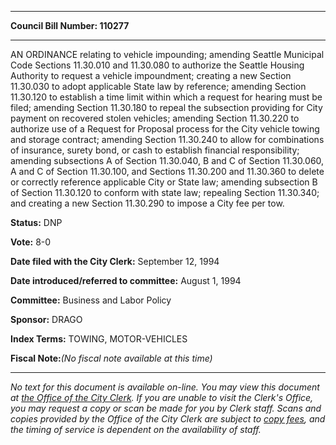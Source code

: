 

********

**Council Bill Number: 110277**
********

 AN ORDINANCE relating to vehicle impounding; amending Seattle Municipal Code Sections 11.30.010 and 11.30.080 to authorize the Seattle Housing Authority to request a vehicle impoundment; creating a new Section 11.30.030 to adopt applicable State law by reference; amending Section 11.30.120 to establish a time limit within which a request for hearing must be filed; amending Section 11.30.180 to repeal the subsection providing for City payment on recovered stolen vehicles; amending Section 11.30.220 to authorize use of a Request for Proposal process for the City vehicle towing and storage contract; amending Section 11.30.240 to allow for combinations of insurance, surety bond, or cash to establish financial responsibility; amending subsections A of Section 11.30.040, B and C of Section 11.30.060, A and C of Section 11.30.100, and Sections 11.30.200 and 11.30.360 to delete or correctly reference applicable City or State law; amending subsection B of Section 11.30.120 to conform with state law; repealing Section 11.30.340; and creating a new Section 11.30.290 to impose a City fee per tow.

**Status:** DNP
   
**Vote:** 8-0
   
**Date filed with the City Clerk:** September 12, 1994
   
   
**Date introduced/referred to committee:** August 1, 1994
   
**Committee:** Business and Labor Policy
   
**Sponsor:** DRAGO
   
   
**Index Terms:** TOWING, MOTOR-VEHICLES

**Fiscal Note:**_(No fiscal note available at this time)_
********

_No text for this document is available on-line. You may view this document at [the Office of the City Clerk](http://www.seattle.gov/leg/clerk/contactUs.htm). If you are unable to visit the Clerk's Office, you may request a copy or scan be made for you by Clerk staff. Scans and copies provided by the Office of the City Clerk are subject to [copy fees](http://clerk.seattle.gov/~public/clerkfees.htm), and the timing of service is dependent on the availability of staff._

